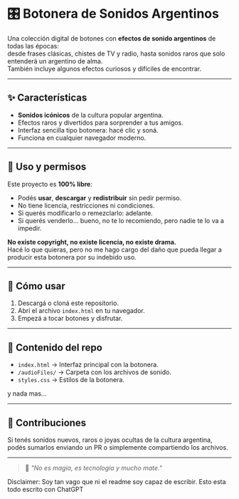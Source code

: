 # 🎛️ Botonera de Sonidos Argentinos

Una colección digital de botones con **efectos de sonido argentinos** de todas las épocas:  
desde frases clásicas, chistes de TV y radio, hasta sonidos raros que solo entenderá un argentino de alma.  
También incluye algunos efectos curiosos y difíciles de encontrar.

---

## ✨ Características
- **Sonidos icónicos** de la cultura popular argentina.  
- Efectos raros y divertidos para sorprender a tus amigos.  
- Interfaz sencilla tipo botonera: hacé clic y soná.  
- Funciona en cualquier navegador moderno.  

---

## 📜 Uso y permisos
Este proyecto es **100% libre**:
- Podés **usar**, **descargar** y **redistribuir** sin pedir permiso.
- No tiene licencia, restricciones ni condiciones.
- Si querés modificarlo o remezclarlo: adelante.
- Si querés venderlo… bueno, no te lo recomiendo, pero nadie te lo va a impedir.

**No existe copyright, no existe licencia, no existe drama.**  
Hacé lo que quieras, pero no me hago cargo del daño que pueda llegar a producir esta botonera por su indebido uso.

---

## 🚀 Cómo usar
1. Descargá o cloná este repositorio.
2. Abrí el archivo `index.html` en tu navegador.
3. Empezá a tocar botones y disfrutar.

---

## 📂 Contenido del repo
- `index.html` → Interfaz principal con la botonera.
- `/audioFiles/` → Carpeta con los archivos de sonido.
- `styles.css` → Estilos de la botonera.

y nada mas...

---

## 💬 Contribuciones
Si tenés sonidos nuevos, raros o joyas ocultas de la cultura argentina,  
podés sumarlos enviando un PR o simplemente compartiendo los archivos.

---

> 🎵 *"No es magia, es tecnología y mucho mate."*


Disclaimer: Soy tan vago que ni el readme soy capaz de escribir. Esto esta todo escrito con ChatGPT
